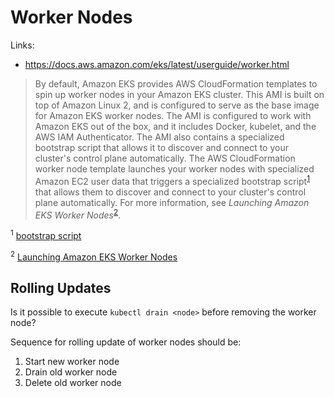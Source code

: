 # Worker Nodes

Links:
* https://docs.aws.amazon.com/eks/latest/userguide/worker.html

> By default, Amazon EKS provides AWS CloudFormation templates to spin up worker nodes in your Amazon EKS cluster. This AMI is built on top of Amazon Linux 2, and is configured to serve as the base image for Amazon EKS worker nodes. The AMI is configured to work with Amazon EKS out of the box, and it includes Docker, kubelet, and the AWS IAM Authenticator. The AMI also contains a specialized bootstrap script that allows it to discover and connect to your cluster's control plane automatically.
> The AWS CloudFormation worker node template launches your worker nodes with specialized Amazon EC2 user data that triggers a specialized bootstrap script<sup>[1](#bootstrap_script)</sup> that allows them to discover and connect to your cluster's control plane automatically. For more information, see _Launching Amazon EKS Worker Nodes_<sup>[2](#launch_worker_nodes)</sup>.

<sup><a name="bootstrap_script">1</a></sup> [bootstrap script](https://github.com/awslabs/amazon-eks-ami/blob/master/files/bootstrap.sh)

<sup><a name="launch_worker_nodes">2</a></sup> [Launching Amazon EKS Worker Nodes](https://docs.aws.amazon.com/eks/latest/userguide/launch-workers.html)

## Rolling Updates

Is it possible to execute `kubectl drain <node>` before removing the worker node?

Sequence for rolling update of worker nodes should be:
1. Start new worker node
1. Drain old worker node
1. Delete old worker node